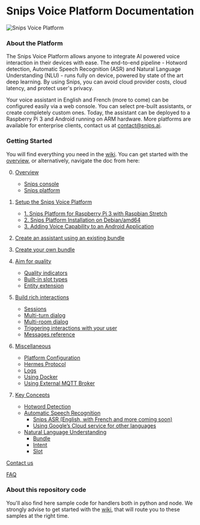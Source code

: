 # Snips Voice Platform Documentation

![Snips Voice Platform](https://s3.amazonaws.com/get.docs.snips.ai/static/images/wiki/snips_banner_prod.png)

### About the Platform
The Snips Voice Platform allows anyone to integrate AI powered voice interaction in their devices with ease. The end-to-end pipeline - Hotword detection, Automatic Speech Recognition (ASR) and Natural Language Understanding (NLU) - runs fully on device, powered by state of the art deep learning. By using Snips, you can avoid cloud provider costs, cloud latency, and protect user's privacy.

Your voice assistant in English and French (more to come) can be configured easily via a web console. You can select pre-built assistants, or create completely custom ones. Today, the assistant can be deployed to a Raspberry Pi 3 and Android running on ARM hardware. More platforms are available for enterprise clients, contact us at contact@snips.ai.

### Getting Started
You will find everything you need in the [wiki](https://github.com/snipsco/snips-platform-documentation/wiki). You can get started with the [overview](https://github.com/snipsco/snips-platform-documentation/wiki), or alternatively, navigate the doc from here:

0. [Overview](https://github.com/snipsco/snips-platform-documentation/wiki)
    * [Snips console](https://github.com/snihttps://github.com/snipsco/snips-platform-documentation/wiki#snips-platform)
    * [Snips platform](https://github.com/snipsco/snips-platform-documentation/wiki#building-your-assistant-via-the-console)

1. [Setup the Snips Voice Platform](https://github.com/snipsco/snips-platform-documentation/wiki/1.-Setup-the-Snips-Voice-Platform)
    * [1. Snips Platform for Raspberry Pi 3 with Raspbian Stretch](https://github.com/snipsco/snips-platform-documentation/wiki/1.-Setup-the-Snips-Voice-Platform#1-snips-platform-for-raspberry-pi-3-with-raspbian-stretch)
    * [2. Snips Platform Installation on Debian/amd64](https://github.com/snipsco/snips-platform-documentation/wiki/1.-Setup-the-Snips-Voice-Platform#2-snips-platform-installation-on-debianamd64)
    * [3. Adding Voice Capability to an Android Application](https://github.com/snipsco/snips-platform-documentation/wiki/1.-Setup-the-Snips-Voice-Platform#3-adding-voice-capability-to-an-android-application)

2. [Create an assistant using an existing bundle](https://github.com/snipsco/snips-platform-documentation/wiki/2.-Create-an-assistant-using-an-existing-bundle)

3. [Create your own bundle](https://github.com/snipsco/snips-platform-documentation/wiki/3.-Create-your-own-bundle)

4. [Aim for quality](https://github.com/snipsco/snips-platform-documentation/wiki/4.-Aim-for-quality)
    * [Quality indicators](https://github.com/snipsco/snips-platform-documentation/wiki/4.-Aim-for-quality#quality-indicators)
    * [Built-in slot types](https://github.com/snipsco/snips-platform-documentation/wiki/4.-Aim-for-quality#built-in-slot-types)
    * [Entity extension](https://github.com/snipsco/snips-platform-documentation/wiki/4.-Aim-for-quality#entity-extension)

5. [Build rich interactions](https://github.com/snipsco/snips-platform-documentation/wiki/5.-Build-rich-interactions)
    * [Sessions](https://github.com/snipsco/snips-platform-documentation/wiki/5.-Build-rich-interactions#sessions)
    * [Multi-turn dialog](https://github.com/snipsco/snips-platform-documentation/wiki/5.-Build-rich-interactions#multi-turn-dialog)
    * [Multi-room dialog](https://github.com/snipsco/snips-platform-documentation/wiki/5.-Build-rich-interactions#multi-room-dialog)
    * [Triggering interactions with your user](https://github.com/snipsco/snips-platform-documentation/wiki/5.-Build-rich-interactions#triggering-interactions-with-your-user)
    * [Messages reference](https://github.com/snipsco/snips-platform-documentation/wiki/5.-Build-rich-interactions#messages-reference)

6. [Miscellaneous](https://github.com/snipsco/snips-platform-documentation/wiki/6.--Miscellaneous)
    * [Platform Configuration](https://github.com/snipsco/snips-platform-documentation/wiki/6.--Miscellaneous#platform-configuration)
    * [Hermes Protocol](https://github.com/snipsco/snips-platform-documentation/wiki/6.--Miscellaneous#hermes-protocol)
    * [Logs](https://github.com/snipsco/snips-platform-documentation/wiki/6.--Miscellaneous#logs)
    * [Using Docker](https://github.com/snipsco/snips-platform-documentation/wiki/6.--Miscellaneous#using-docker)
    * [Using External MQTT Broker](https://github.com/snipsco/snips-platform-documentation/wiki/6.--Miscellaneous#using-external-mqtt-broker)


7. [Key Concepts](https://github.com/snipsco/snips-platform-documentation/wiki/7.-Key-Concepts)
    * [Hotword Detection](https://github.com/snipsco/snips-platform-documentation/wiki/7.-Key-Concepts#1-hotword-detection)
    * [Automatic Speech Recognition](https://github.com/snipsco/snips-platform-documentation/wiki/7.-Key-Concepts#2-automatic-speech-recognition)
        * [Snips ASR  (English, with French and more coming soon)](https://github.com/snipsco/snips-platform-documentation/wiki/7.-Key-Concepts#snips-asr)
        * [Using Google’s Cloud service for other languages](https://github.com/snipsco/snips-platform-documentation/wiki/7.-Key-Concepts#using-googles-cloud-service-for-other-languages)
    * [Natural Language Understanding](https://github.com/snipsco/snips-platform-documentation/wiki/7.-Key-Concepts#3-natural-language-understanding)
        * [Bundle](https://github.com/snipsco/snips-platform-documentation/wiki/7.-Key-Concepts#bundle)
        * [Intent](https://github.com/snipsco/snips-platform-documentation/wiki/7.-Key-Concepts#intent)
        * [Slot](https://github.com/snipsco/snips-platform-documentation/wiki/7.-Key-Concepts#slot)
       

[Contact us](https://github.com/snipsco/snips-platform-documentation/wiki/Contact-us)

[FAQ](https://github.com/snipsco/snips-platform-documentation/wiki/FAQ)

### About this repository code

You'll also find here sample code for handlers both in python and node. We strongly advise to get started with the [wiki](https://github.com/snipsco/snips-platform-documentation/wiki), that will route you to these samples at the right time.
